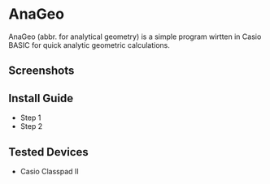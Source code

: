 AnaGeo
======
AnaGeo (abbr. for analytical geometry) is a simple program wirtten in Casio BASIC for quick analytic geometric calculations.
## Screenshots ##

## Install Guide ##
* Step 1
* Step 2
## Tested Devices ##
* Casio Classpad II
